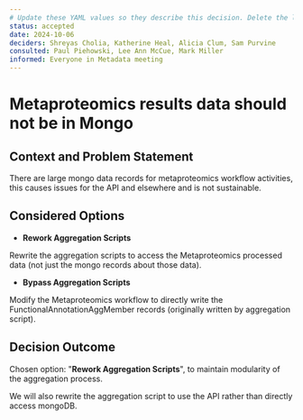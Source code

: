 ```yaml
---
# Update these YAML values so they describe this decision. Delete the leading `→` characters.
status: accepted 
date: 2024-10-06
deciders: Shreyas Cholia, Katherine Heal, Alicia Clum, Sam Purvine
consulted: Paul Piehowski, Lee Ann McCue, Mark Miller
informed: Everyone in Metadata meeting
---
```

# Metaproteomics results data should not be in Mongo
## Context and Problem Statement

There are large mongo data records for metaproteomics workflow activities, this causes issues for the API and elsewhere and is not sustainable. 


## Considered Options

* **Rework Aggregation Scripts**

Rewrite the aggregation scripts to access the Metaproteomics processed data (not just the mongo records about those data).

* **Bypass Aggregation Scripts**

Modify the Metaproteomics workflow to directly write the FunctionalAnnotationAggMember records (originally written by aggregation script).


## Decision Outcome

Chosen option: "**Rework Aggregation Scripts**", to maintain modularity of the aggregation process.

We will also rewrite the aggregation script to use the API rather than directly access mongoDB.

